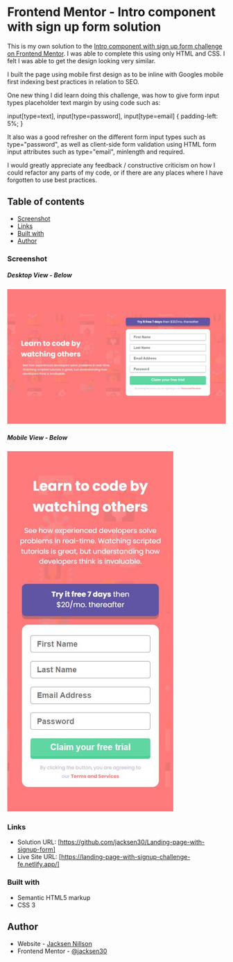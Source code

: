 # Frontend Mentor - Intro component with sign up form solution

This is my own solution to the [Intro component with sign up form challenge on Frontend Mentor](https://www.frontendmentor.io/challenges/intro-component-with-signup-form-5cf91bd49edda32581d28fd1). I was able to complete this using only HTML and CSS. I felt I was able to get the design looking very similar.

I built the page using mobile first design as to be inline with Googles mobile first indexing best practices in relation to SEO. 

One new thing I did learn doing this challenge, was how to give form input types placeholder text margin by using code such as: 

input[type=text],
input[type=password],
input[type=email] {
    padding-left: 5%;
}

It also was a good refresher on the different form input types such as type="password", as well as client-side form validation using HTML form input attributes such as type="email", minlength and required.


I would greatly appreciate any feedback / constructive criticism on how I could refactor any parts of my code, or if there are any places where I have forgotten to use best practices. 

## Table of contents

  - [Screenshot](#screenshot)
  - [Links](#links)
  - [Built with](#built-with)
  - [Author](#author)

### Screenshot
##### Desktop View - Below
![Desktop Screenshot](./images/desktop-view.JPG)

##### Mobile View - Below
![Mobile Screenshot](./images/mobile-view.JPG)



### Links

- Solution URL: [https://github.com/jacksen30/Landing-page-with-signup-form]
- Live Site URL: [https://landing-page-with-signup-challenge-fe.netlify.app/]

### Built with

- Semantic HTML5 markup
- CSS 3 

## Author

- Website - [Jacksen Nillson](https://www.quotemkr.com)
- Frontend Mentor - [@jacksen30](https://www.frontendmentor.io/profile/jacksen30)